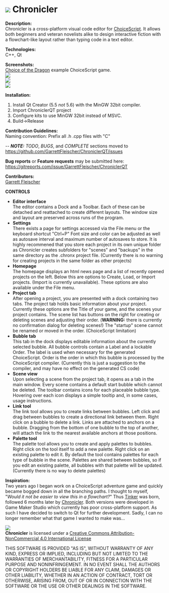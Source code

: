 # ![](https://forum.choiceofgames.com/uploads/choiceofgames/270/107efc2878dfc5fc.png) Chronicler  
**Description:**  
Chronicler is a cross-platform visual code editor for [ChoiceScript](https://www.choiceofgames.com/make-your-own-games/choicescript-intro/). It allows both beginners and veteran novelists alike to design interactive fiction with a flowchart-like layout rather than typing code in a text editor.

**Technologies:**  
C++, Qt

**Screenshots:**  
[Choice of the Dragon](https://www.choiceofgames.com/dragon/) example ChoiceScript game.  
![](https://www.dropbox.com/s/78gwnx2c27oa5bv/Chronicler2_052616_1.png?dl=1)  
![](https://www.dropbox.com/s/02mpwb34y8mm8dp/Chronicler2_052616_2.png?dl=1)  
![](https://www.dropbox.com/s/hnsunjcawrp6s0x/Chronicler2_052616_3.png?dl=1)  

**Installation:**  
1. Install Qt Creator (5.5 *not* 5.6) with the MinGW 32bit compiler.  
2. Import ChroniclerQT project  
3. Configure kits to use MinGW 32bit instead of MSVC.  
4. Build->Release  

**Contribution Guidelines:**  
Naming convention: Prefix all .h .cpp files with "C"

-- ***NOTE:*** *TODO*, *BUGS*, and *COMPLETE* sections moved to https://github.com/GarrettFleischer/ChroniclerQT/issues

**Bug reports** or **Feature requests** may be submitted here: https://gitreports.com/issue/GarrettFleischer/ChroniclerQT

**Contributors:**  
[Garrett Fleischer](https://www.linkedin.com/in/garrett-fleischer-57a230b7)

**CONTROLS**  
* **Editor interface**  
	The editor contains a Dock and a Toolbar.
	Each of these can be detached and reattached to create different layouts.
	The window size and layout are preserved across runs of the program.
* **Settings**  
	There exists a page for settings accessed via the File menu or the keyboard shortcut "Ctrl+P"
	Font size and color can be adjusted as well as autosave interval and maximum number of autosaves to store.
	It is highly recommened that you store each project in its own unique folder as Chronicler creates subfolders for "scenes" and "backups" in the same directory as the .chronx project file. (Currently there is no warning for creating projects in the same folder as other projects)
* **Homepage**  
	The homepage displays an html news page and a list of recently opened projects on the left.
	Below this are options to Create, Load, or Import projects. (Import is currently unavailable).
	These options are also available under the File menu.
* **Project tab**  
	After opening a project, you are presented with a dock containing two tabs.
	The project tab holds basic information about your project. Currently these options are the Title of your game, and the scenes your project contains.
	The scene list has buttons on the right for creating or deleting scenes and adjusting their order. (**WARNING:** there is currently no confirmation dialog for deleting scenes!)
	The "startup" scene cannot be renamed or moved in the order. (ChoiceScript limitation)
* **Bubble tab**  
	This tab in the dock displays editable information about the currently selected bubble.
	All bubble controls contain a Label and a lockable Order.
	The label is used when necessary for the generated ChoiceScript.
	Order is the order in which this bubble is processed by the ChoiceScript compiler.
	(Currently this is just a suggestion to the compiler, and may have no effect on the generated CS code)
* **Scene view**  
	Upon selecting a scene from the project tab, it opens as a tab in the main window.
	Every scene contains a default start bubble which cannot be deleted.
	The toolbar contains icons for each placeable bubble type.
	Hovering over each icon displays a simple tooltip and, in some cases, usage instructions.
* **Link tool**  
	The link tool allows you to create links between bubbles.
	Left click and drag between bubbles to create a directional link between them.
	Right click on a bubble to delete a link.
	Links are attached to anchors on a bubble. Dragging from the bottom of one bubble to the top of another, will attach the link to the nearest available anchors at those positions.
* **Palette tool**  
	The palette tool allows you to create and apply palettes to bubbles.
	Right click on the tool itself to add a new palette.
	Right click on an existing palette to edit it.
	By default the tool contains palettes for each type of bubble in the scene.
	Palettes are shared between bubbles, so if you edit an existing palette, all bubbles with that palette will be updated.
	(Currently there is no way to delete palettes)
	


**Inspiration:**  
Two years ago I began work on a ChoiceScript adventure game and quickly became bogged down in all the branching paths. I thought to myself, "_Would it not be easier to view this in a flowchart?_" Thus [Tinker](https://forum.choiceofgames.com/t/tool-tinker-visual-code-editor/6207) was born, followed 6 months later by [Chronicler](https://forum.choiceofgames.com/t/tool-chronicler-choicescript-visual-code-editor/6811). Both versions were developed in Game Maker Studio which currently has poor cross-platform support. As such I have decided to switch to Qt for further development.
Sadly, I can no longer remember what that game I wanted to make was...

![](https://licensebuttons.net/l/by-nc/4.0/88x31.png)  
**Chronicler** is licensed under a [Creative Commons Attribution-NonCommercial 4.0 International License](http://creativecommons.org/licenses/by-nc/4.0/)

THIS SOFTWARE IS PROVIDED "AS IS", WITHOUT WARRANTY OF ANY KIND, EXPRESS OR IMPLIED, INCLUDING BUT NOT LIMITED TO THE WARRANTIES OF MERCHANTABILITY, FITNESS FOR A PARTICULAR PURPOSE AND NONINFRINGEMENT. IN NO EVENT SHALL THE AUTHORS OR COPYRIGHT HOLDERS BE LIABLE FOR ANY CLAIM, DAMAGES OR OTHER LIABILITY, WHETHER IN AN ACTION OF CONTRACT, TORT OR OTHERWISE, ARISING FROM, OUT OF OR IN CONNECTION WITH THE SOFTWARE OR THE USE OR OTHER DEALINGS IN THE SOFTWARE.